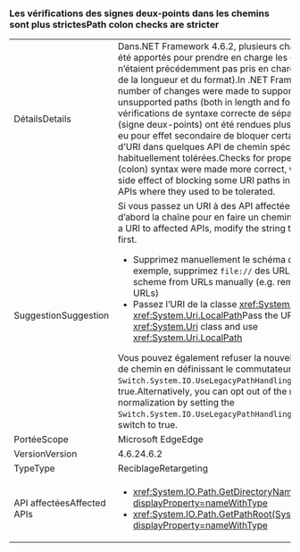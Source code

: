 ### <a name="path-colon-checks-are-stricter"></a><span data-ttu-id="1312c-101">Les vérifications des signes deux-points dans les chemins sont plus strictes</span><span class="sxs-lookup"><span data-stu-id="1312c-101">Path colon checks are stricter</span></span>

|   |   |
|---|---|
|<span data-ttu-id="1312c-102">Détails</span><span class="sxs-lookup"><span data-stu-id="1312c-102">Details</span></span>|<span data-ttu-id="1312c-103">Dans.NET Framework 4.6.2, plusieurs changements ont été apportés pour prendre en charge les chemins qui n’étaient précédemment pas pris en charge (à la fois du fait de la longueur et du format).</span><span class="sxs-lookup"><span data-stu-id="1312c-103">In .NET Framework 4.6.2, a number of changes were made to support previously unsupported paths (both in length and format).</span></span> <span data-ttu-id="1312c-104">Les vérifications de syntaxe correcte de séparateur de lecteur (signe deux-points) ont été rendues plus exactes, ce qui a eu pour effet secondaire de bloquer certains chemins d’URI dans quelques API de chemin spécifiques qui étaient habituellement tolérées.</span><span class="sxs-lookup"><span data-stu-id="1312c-104">Checks for proper drive separator (colon) syntax were made more correct, which had the side effect of blocking some URI paths in a few select Path APIs where they used to be tolerated.</span></span>|
|<span data-ttu-id="1312c-105">Suggestion</span><span class="sxs-lookup"><span data-stu-id="1312c-105">Suggestion</span></span>|<span data-ttu-id="1312c-106">Si vous passez un URI à des API affectées, modifiez d’abord la chaîne pour en faire un chemin valide.</span><span class="sxs-lookup"><span data-stu-id="1312c-106">If passing a URI to affected APIs, modify the string to be a legal path first.</span></span><ul><li><span data-ttu-id="1312c-107">Supprimez manuellement le schéma des URL (par exemple, supprimez <code>file://</code> des URL)</span><span class="sxs-lookup"><span data-stu-id="1312c-107">Remove the scheme from URLs manually (e.g. remove <code>file://</code> from URLs)</span></span></li><li><span data-ttu-id="1312c-108">Passez l’URI de la classe <xref:System.Uri> et utilisez <xref:System.Uri.LocalPath></span><span class="sxs-lookup"><span data-stu-id="1312c-108">Pass the URI to the <xref:System.Uri> class and use <xref:System.Uri.LocalPath></span></span></li></ul><span data-ttu-id="1312c-109">Vous pouvez également refuser la nouvelle normalisation de chemin en définissant le commutateur AppContext <code>Switch.System.IO.UseLegacyPathHandling</code> sur true.</span><span class="sxs-lookup"><span data-stu-id="1312c-109">Alternatively, you can opt out of the new path normalization by setting the <code>Switch.System.IO.UseLegacyPathHandling</code> AppContext switch to true.</span></span>|
|<span data-ttu-id="1312c-110">Portée</span><span class="sxs-lookup"><span data-stu-id="1312c-110">Scope</span></span>|<span data-ttu-id="1312c-111">Microsoft Edge</span><span class="sxs-lookup"><span data-stu-id="1312c-111">Edge</span></span>|
|<span data-ttu-id="1312c-112">Version</span><span class="sxs-lookup"><span data-stu-id="1312c-112">Version</span></span>|<span data-ttu-id="1312c-113">4.6.2</span><span class="sxs-lookup"><span data-stu-id="1312c-113">4.6.2</span></span>|
|<span data-ttu-id="1312c-114">Type</span><span class="sxs-lookup"><span data-stu-id="1312c-114">Type</span></span>|<span data-ttu-id="1312c-115">Reciblage</span><span class="sxs-lookup"><span data-stu-id="1312c-115">Retargeting</span></span>|
|<span data-ttu-id="1312c-116">API affectées</span><span class="sxs-lookup"><span data-stu-id="1312c-116">Affected APIs</span></span>|<ul><li><xref:System.IO.Path.GetDirectoryName(System.String)?displayProperty=nameWithType></li><li><xref:System.IO.Path.GetPathRoot(System.String)?displayProperty=nameWithType></li></ul>|

